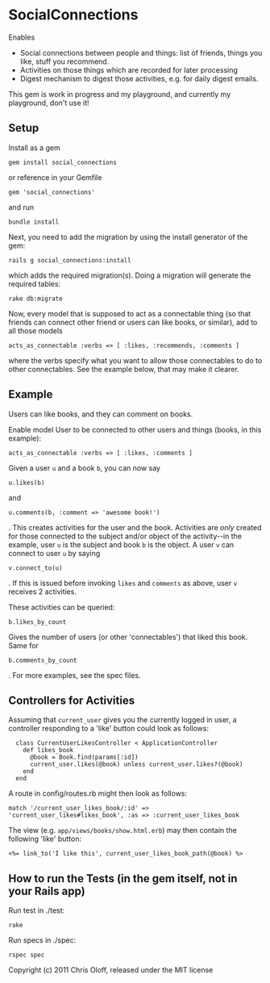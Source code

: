 SocialConnections
=================

Enables

* Social connections between people and things: list of friends, things you like, stuff you recommend.
* Activities on those things which are recorded for later processing
* Digest mechanism to digest those activities, e.g. for daily digest emails.

This gem is work in progress and my playground, and currently my playground, don't use it!


Setup
-----

Install as a gem

	gem install social_connections

or reference in your Gemfile

	gem 'social_connections'

and run

	bundle install


Next, you need to add the migration by using the install generator of the gem:

	rails g social_connections:install

which adds the required migration(s). Doing a migration
will generate the required tables:

	rake db:migrate

Now, every model that is supposed to act as a connectable thing (so that friends can connect
other friend or users can like books, or similar), add to all those models

	acts_as_connectable :verbs => [ :likes, :recommends, :comments ]

where the verbs specify what you want to allow those connectables to do to other connectables.
See the example below, that may make it clearer.

Example
-------

Users can like books, and they can comment on books.

Enable model User to be connected to other users and things (books, in this example):

	acts_as_connectable :verbs => [ :likes, :comments ]

Given a user `u` and a book `b`, you can now say

	u.likes(b)

and

	u.comments(b, :comment => 'awesome book!')

. This creates activities for the user and the book. Activities are _only_ created for
those connected to the subject and/or object of the activity--in the example, user `u`
is the subject and book `b` is the object. A user `v` can connect to user `u` by saying

	v.connect_to(u)

. If this is issued before invoking `likes` and `comments` as above, user `v` 
receives 2 activities.

These activities can be queried:

	b.likes_by_count

Gives the number of users (or other 'connectables') that liked this book. Same for

	b.comments_by_count

. For more examples, see the spec files.


Controllers for Activities
--------------------------

Assuming that `current_user` gives you the currently logged in user, a controller
responding to a 'like' button could look as follows:

	  class CurrentUserLikesController < ApplicationController
	    def likes_book
	      @book = Book.find(params[:id])
	      current_user.likes(@book) unless current_user.likes?(@book)
	    end
	  end

A route in config/routes.rb might then look as follows:

	match '/current_user_likes_book/:id' => 'current_user_likes#likes_book', :as => :current_user_likes_book

The view (e.g. `app/views/books/show.html.erb`) may then contain the following 'like' button:

	<%= link_to('I like this', current_user_likes_book_path(@book) %>


How to run the Tests (in the gem itself, not in your Rails app)
--------------------

Run test in ./test:

	rake

Run specs in ./spec:

	rspec spec

Copyright (c) 2011 Chris Oloff, released under the MIT license
